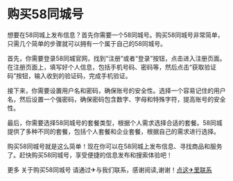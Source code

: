 # 购买58同城号

想要在58同城上发布信息？首先你需要一个58同城号。购买58同城号非常简单，只需几个简单的步骤就可以拥有一个属于自己的58同城号。

首先，你需要登录58同城官网，找到“注册”或者“登录”按钮，点击进入注册页面。在注册页面上，填写好个人信息，包括手机号码、密码等，然后点击“获取验证码”按钮，输入收到的验证码，完成手机验证。

接下来，你需要设置用户名和密码，确保账号的安全性。选择一个容易记住的用户名，然后设置一个强密码，确保密码包含数字、字母和特殊字符，提高账号的安全性。

最后，你需要选择58同城号的套餐类型，根据个人需求选择合适的套餐。58同城提供了多种不同的套餐，包括个人套餐和企业套餐，根据自己的需求进行选择。

购买58同城号就是这么简单！现在你可以在58同城上发布信息、寻找商品和服务了。赶快购买58同城号，享受便捷的信息发布和搜索体验吧！

更多 关于购买58同城号 请通过✈与我们联系，感谢阅读,谢谢！[点这✈里联系](https://1.k02.cc)